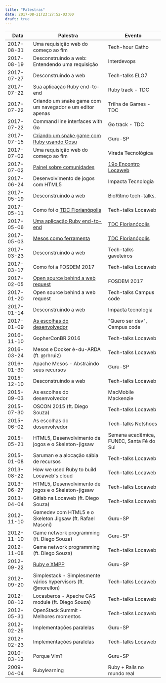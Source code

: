 ```yaml
---
title: "Palestras"
date: 2017-08-21T23:27:52-03:00
draft: true
---
```


Data       | Palestra                                                     | Evento
---------- | ------------------------------------------------------------ | -----------------------------
2017-08-31 | Uma requisição web do começo ao fim                          | Tech-hour Catho
2017-08-19 | Desconstruindo a web: Entendendo uma requisição              | Interdevops
2017-07-27 | Desconstruindo a web                                         | Tech-talks ELO7
2017-07-22 | Sua aplicação Ruby end-to-end                                | Ruby track - TDC
2017-07-22 | Criando um snake game com um navegador e um editor apenas    | Trilha de Games - TDC
2017-07-22 | Command line interfaces with Go                              | Go track - TDC
2017-07-15 | [Criando um snake game com Ruby usando Gosu](https://www.youtube.com/watch?v=bcQaQVJkVbw) | Guru-SP
2017-07-02 | Uma requisição web do começo ao fim                          | Virada Tecnológica
2017-07-02 | [Painel sobre comunidades](https://pbs.twimg.com/media/DDarqhkW0AAuuJT.jpg:large) | [19o Encontro Locaweb](http://eventos.locaweb.com.br/eventos-anteriores/19o-encontro-locaweb-sao-paulo/)
2017-06-24 | Desenvolvimento de jogos com HTML5                           | Impacta Tecnologia
2017-05-19 | [Desconstruindo a web](http://cege.la/OSc9Yb)                | BioRitmo tech-talks.
2017-05-11 | Como foi o [TDC Florianópolis](http://www.thedevelopersconference.com.br/tdc/2017/florianopolis/trilhas) | Tech-talks Locaweb
2017-05-06 | [Uma aplicação Ruby end-to-end](https://www.eventials.com/Globalcode/sabado-a-tarde-tdconline-floripa-2017-stadium/) | [TDC Florianópolis](http://www.thedevelopersconference.com.br/tdc/2017/florianopolis/trilhas)
2017-05-03 | [Mesos como ferramenta](https://www.eventials.com/Globalcode/quarta-a-tarde-tdconline-floripa-2017-stadium/) | [TDC Florianópolis](http://www.thedevelopersconference.com.br/tdc/2017/florianopolis/trilhas)
2017-03-23 | Desconstruindo a web                                         | Tech-talks gaveteiros
2017-03-17 | Como foi a FOSDEM 2017                                       | Tech-talks Locaweb
2017-02-05 | [Open source behind a web request](https://fosdem.org/2017/schedule/event/desktops_open_source_behind_web_request/) | FOSDEM 2017
2017-01-20 | Open source behind a web request                             | Tech-talks Campus code
2017-01-14 | Desconstruindo a web                                         | Impacta tecnologia
2017-01-09 | [As escolhas do desenvolvedor](https://pbs.twimg.com/media/C1vn7x1XcAQKbxk.jpg:large) | "Quero ser dev", Campus code
2016-11-10 | GopherConBR 2016                                             | Tech-talks Locaweb
2016-03-24 | Mesos e Docker é-du-ARDA (ft. @rhruiz)                       | Tech-talks Locaweb
2016-01-30 | Apache Mesos - Abstraindo seus recursos                      | Guru-SP
2015-12-10 | Desconstruindo a web                                         | Tech-talks Locaweb
2015-09-03 | As escolhas do desenvolvedor                                 | MacMobile Mackenzie
2015-07-30 | OSCON 2015 (ft. Diego Souza)                                 | Tech-talks Locaweb
2015-06-02 | As escolhas do dosenvolvedor                                 | Tech-talks Netshoes
2015-05-21 | HTML5, Desenvolvimento de jogos e o Skeleton-jigsaw          | Semana acadêmica, FUNEC, Santa Fé do Sul
2015-01-08 | Saruman e a alocação sábia de recursos                       | Tech-talks Locaweb
2013-08-22 | How we used Ruby to build Locaweb's cloud                    | Tech-talks Locaweb
2013-06-27 | HTML5, Desenvolvimento de jogos e o Skeleton-jigsaw          | Tech-talks Locaweb
2013-04-04 | Gitlab na Locaweb (ft. Diego Souza)                          | Tech-talks Locaweb
2012-11-10 | Gamedev com HTML5 e o Skeleton Jigsaw (ft. Rafael Masoni)    | Guru-SP
2012-11-10 | Game network programming (ft. Diego Souza)                   | Guru-SP
2012-11-08 | Game network programming (ft. Diego Souza)                   | Tech-talks Locaweb
2012-09-22 | [Ruby e XMPP](https://www.youtube.com/watch?v=HDsxF0bCInI)   | Guru-SP
2012-09-20 | Simplestack - Simplesmente vários hypervisors (ft. @morellon)| Tech-talks Locaweb
2012-08-12 | Locasberos - Apache CAS module (ft. Diego Souza)             | Tech-talks Locaweb
2012-05-31 | OpenStack Summit - Melhores momentos                         | Tech-talks Locaweb
2012-02-25 | Implementações paralelas                                     | Guru-SP
2012-02-23 | Implementações paralelas                                     | Tech-talks Locaweb
2010-03-13 | Porque Vim?                                                  | Guru-SP
2009-04-04 | Rubylearning                                                 | Ruby + Rails no mundo real
